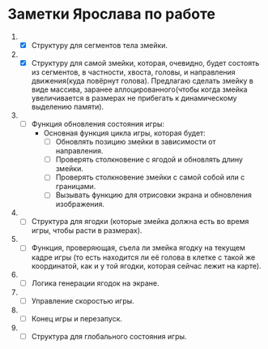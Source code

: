 # Заметки Ярослава по работе

1) - [x] Структуру для сегментов тела змейки.
2) - [x] Структуру для самой змейки, которая, очевидно, будет состоять из сегментов, в частности, хвоста, головы, и направления движения(куда повёрнут голова). Предлагаю сделать змейку в виде массива, заранее аллоцированного(чтобы когда змейка увеличивается в размерах не прибегать к динамическому выделению памяти).
3) - [ ] Функция обновления состояния игры:
       - Основная функция цикла игры, которая будет:
          - [ ] Обновлять позицию змейки в зависимости от направления.
          - [ ] Проверять столкновение с ягодой и обновлять длину змейки.
          - [ ] Проверять столкновение змейки с самой собой или с границами.
          - [ ] Вызывать функцию для отрисовки экрана и обновления изображения.
4) - [ ] Структура для ягодки (которые змейка должна есть во время игры, чтобы расти в размерах).
5) - [ ] Функция, проверяющая, съела ли змейка ягодку на текущем кадре игры (то есть находится ли её голова в клетке с такой же координатой, как и у той ягодки, которая сейчас лежит на карте).
6) - [ ] Логика генерации ягодок на экране.
7) - [ ] Управление скоростью игры.
8) - [ ] Конец игры и перезапуск.
9) - [ ] Структура для глобального состояния игры.